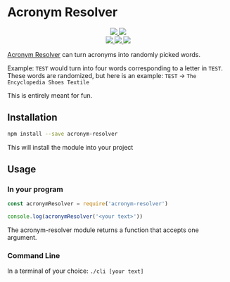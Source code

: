 # Acronym Resolver

<div>
	<p align="center">
		<a href="https://github.com/TMUniversal/Acronym-Resolver/blob/stable/package.json#L3">
			<img src="https://img.shields.io/github/package-json/v/TMUniversal/Acronym-Resolver?style=flat" />
		</a>
		<a href="https://tmuniversal.eu/redirect/patreon">
			<img src="https://img.shields.io/badge/Patreon-support_me-fa6956.svg?style=flat&logo=patreon" />
		</a>
		<br />
		<a href="https://github.com/TMUniversal/Acronym-Resolver/issues">
			<img src="https://img.shields.io/github/issues/TMUniversal/Acronym-Resolver.svg?style=flat">
		</a>
		<a href="https://github.com/TMUniversal/Acronym-Resolver/graphs/contributors">
			<img src="https://img.shields.io/github/contributors/TMUniversal/Acronym-Resolver.svg?style=flat">
		</a>
		<a href="https://github.com/TMUniversal/Acronym-Resolver/blob/stable/LICENSE.md">
			<img src="https://img.shields.io/github/license/TMUniversal/Acronym-Resolver.svg?style=flat">
		</a>
	</p>
</div>

[Acronym Resolver](https://github.com/TMUniversal/Acronym-Resolver) can turn acronyms into randomly picked words.

Example: `TEST` would turn into four words corresponding to a letter in `TEST`.
These words are randomized, but here is an example: `TEST` -> `The Encyclopedia Shoes Textile`

This is entirely meant for fun.

## Installation

```sh
npm install --save acronym-resolver
```

This will install the module into your project

## Usage

### In your program

```js
const acronymResolver = require('acronym-resolver')

console.log(acronymResolver('<your text>'))
```

The acronym-resolver module returns a function that accepts one argument.
### Command Line

In a terminal of your choice: `./cli [your text]`

